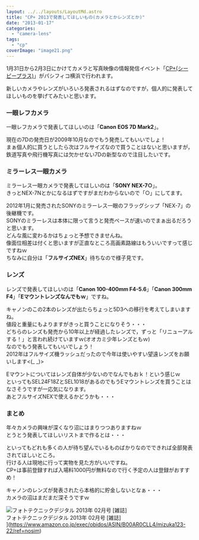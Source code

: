 ```yaml
---
layout: ../../layouts/LayoutMd.astro
title: "CP+ 2013で発表してほしいもの(カメラとかレンズとか)"
date: "2013-01-17"
categories: 
  - "camera-lens"
tags: 
  - "cp"
coverImage: "image21.png"
---
```


1月31日から2月3日にかけてカメラと写真映像の情報発信イベント「[CP+(シーピープラス)](http://www.cpplus.jp/)」がパシフィコ横浜で行われます。

新しいカメラやレンズがいろいろ発表されるはずなのですが，個人的に発表してほしいものを挙げてみたいと思います。

### 一眼レフカメラ

一眼レフカメラで発表してほしいのは「**Canon** **EOS 7D Mark2**」。

現在の7Dの発売日が2009年10月なのでもう発売してもいいでしょ！  
まぁ個人的に買うとしたら次はフルサイズなので買うことはないと思いますが，鉄道写真や飛行機写真には欠かせない7Dの新型なので注目したいです。

### ミラーレス一眼カメラ

ミラーレス一眼カメラで発表してほしいのは「**SONY NEX-7○**」。  
きっとNEX-7Nとかになるはずですがまだわからないので「○」にしてます。

2012年1月に発売されたSONYのミラーレス一眼のフラッグシップ「NEX-7」の後継機です。  
SONYのミラーレスは本体に限って言うと発売ペースが速いのでまぁ出るだろうと思います。  
どんな風に変わるかはちょっと予想できませんね。  
像面位相差は付くと思いますが正直なところ高画素路線はもういいですって感じですねｗ  
ちなみに自分は「**フルサイズNEX**」待ちなので様子見です。

### レンズ

レンズで発表してほしいのは「**Canon 100-400mm F4-5.6**」「**Canon 300mm F4**」「**Eマウントレンズなんでもｗ**」ですね。

キャノンのこの2本のレンズが出たらちょっと5D3への移行を考えてしまいますね。  
値段と重量にもよりますがきっと買うことになりそう・・・  
どちらのレンズも発売から10年以上が経過したレンズで，ずっと「リニューアルする！」と言われ続けていますｗ(オオカミ少年レンズともｗ)  
なのでもう発表してもいいでしょう！  
2012年はフルサイズ機ラッシュだったので今年は使いやすい望遠レンズをお願いします<(\_ \_)>

Eマウントについてはレンズ自体が少ないのでなんでもおｋ！という感じｗ  
といってもSEL24F18ZとSEL1018があるのでもうEマウントレンズを買うことはなさそうですが一応気になります。  
あとフルサイズNEXで使えるかどうかも・・・

### まとめ

年々カメラの興味が深くなり沼にはまりつつありますねｗ  
とうとう発表してほしいリストまで作るとは・・・

といってもどれも多くの人が待ち望んでいるものばかりなのでできれば全部発表されてほしいところ。  
行ける人は現地に行って実物を見た方がいいですね。  
CP+は事前登録すれば入場料1000円が無料なので行く予定の人は登録がおすすめ！

キャノンのレンズが発表されたら本格的に貯金しないとなぁ・・・  
カメラの沼はまだまだ深そうですｗ

![フォトテクニックデジタル 2013年 02月号 [雑誌]](/archive/images/61J16VnhDQL._SL160_.jpg)  
フォトテクニックデジタル 2013年 02月号 \[雑誌\]  
](https://www.amazon.co.jp/exec/obidos/ASIN/B00AR0CLL4/mizuka123-22/ref=nosim)
